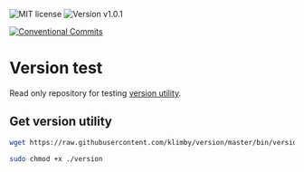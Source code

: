 ![MIT license](https://img.shields.io/badge/license-MIT-green.svg?style=plastic "MIT")
![Version v1.0.1](https://img.shields.io/badge/version-v1.0.1-blue.svg?style=plastic "Version v1.0.1")

[![Conventional Commits](https://img.shields.io/badge/Conventional%20Commits-1.0.0-yellow.svg)](https://conventionalcommits.org)

# Version test

Read only repository for testing [version utility](https://github.com/klimby/version).

## Get version utility

```bash
wget https://raw.githubusercontent.com/klimby/version/master/bin/version -O version 

sudo chmod +x ./version
```
